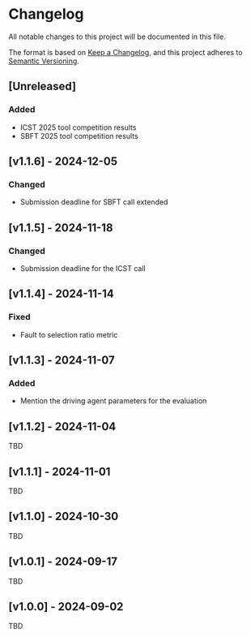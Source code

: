 # Changelog
All notable changes to this project will be documented in this file.

The format is based on [Keep a Changelog](https://keepachangelog.com/en/1.1.0/), and this project adheres to [Semantic Versioning](https://semver.org/spec/v2.0.0.html).

## [Unreleased]
### Added
- ICST 2025 tool competition results
- SBFT 2025 tool competition results

## [v1.1.6] - 2024-12-05
### Changed
- Submission deadline for SBFT call extended

## [v1.1.5] - 2024-11-18
### Changed
- Submission deadline for the ICST call

## [v1.1.4] - 2024-11-14
### Fixed
- Fault to selection ratio metric

## [v1.1.3] - 2024-11-07
### Added
- Mention the driving agent parameters for the evaluation

## [v1.1.2] - 2024-11-04
TBD

## [v1.1.1] - 2024-11-01
TBD

## [v1.1.0] - 2024-10-30
TBD

## [v1.0.1] - 2024-09-17
TBD

## [v1.0.0] - 2024-09-02
TBD

